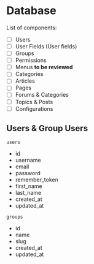 # Database
List of components:

- [ ] Users
- [ ] User Fields (User fields)
- [ ] Groups
- [ ] Permissions
- [ ] Menus **to be reviewed**
- [ ] Categories
- [ ] Articles
- [ ] Pages
- [ ] Forums & Categories
- [ ] Topics & Posts
- [ ] Configurations

## Users & Group Users
`users`

- id
- username
- email
- password
- remember_token
- first_name
- last_name
- created_at
- updated_at

`groups`

- id
- name
- slug
- created_at
- updated_at

